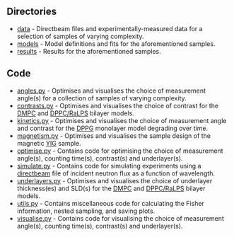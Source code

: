 ## Directories
* [data](/hogben/data) - Directbeam files and experimentally-measured data for a selection of samples of varying complexity.
* [models](/hogben/models) - Model definitions and fits for the aforementioned samples.
* [results](/hogben/results) - Results for the aforementioned samples.

## Code
* [angles.py](/hogben/angles.py) - Optimises and visualises the choice of measurement angle(s) for a collection of samples of varying complexity.
* [contrasts.py](/hogben/contrasts.py) - Optimises and visualises the choice of contrast for the [DMPC](/hogben/results/DMPC_bilayer) and [DPPC/RaLPS](/hogben/results/DPPC_RaLPS_bilayer) bilayer models.
* [kinetics.py](/hogben/kinetics.py) - Optimises and visualises the choice of measurement angle and contrast for the [DPPG](/hogben/results/DPPG_monolayer) monolayer model degrading over time.
* [magnetism.py](/hogben/magnetism.py) - Optimises and visualises the sample design of the magnetic [YIG](/hogben/results/YIG_sample) sample.
* [optimise.py](/hogben/optimise.py) - Contains code for optimising the choice of measurement angle(s), counting time(s), contrast(s) and underlayer(s).
* [simulate.py](/hogben/simulate.py) - Contains code for simulating experiments using a [directbeam](/hogbendata/directbeams) file of incident neutron flux as a function of wavelength.
* [underlayers.py](/hogben/underlayers.py) - Optimises and visualises the choice of underlayer thickness(es) and SLD(s) for the [DMPC](/hogben/results/DMPC_bilayer) and [DPPC/RaLPS](/hogben/results/DPPC_RaLPS_bilayer) bilayer models.
* [utils.py](/hogben/utils.py) - Contains miscellaneous code for calculating the Fisher information, nested sampling, and saving plots.
* [visualise.py](/hogben/visualise.py) - Contains code for visualising the choice of measurement angle(s), counting time(s), contrast(s) and underlayer(s).
